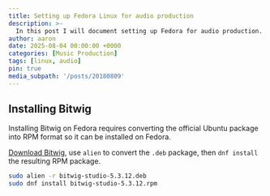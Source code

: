 ```yaml
---
title: Setting up Fedora Linux for audio production
description: >-
  In this post I will document setting up Fedora for audio production. I'll look at installing Bitwig, and optimising the system for audio. I'll also look at running VSTs via yabridge. 
author: aaron
date: 2025-08-04 00:00:00 +0000
categories: [Music Production]
tags: [linux, audio]
pin: true
media_subpath: '/posts/20180809'
---
```


## Installing Bitwig

Installing Bitwig on Fedora requires converting the official Ubuntu package into RPM format so it can be installed on Fedora. 

[Download Bitwig](https://www.bitwig.com/download/), use `alien` to convert the `.deb` package, then `dnf install` the resulting RPM package.

```sh
sudo alien -r bitwig-studio-5.3.12.deb
sudo dnf install bitwig-studio-5.3.12.rpm
```